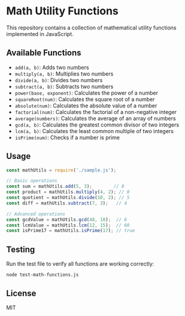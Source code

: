 # Math Utility Functions

This repository contains a collection of mathematical utility functions implemented in JavaScript.

## Available Functions

- `add(a, b)`: Adds two numbers
- `multiply(a, b)`: Multiplies two numbers
- `divide(a, b)`: Divides two numbers
- `subtract(a, b)`: Subtracts two numbers
- `power(base, exponent)`: Calculates the power of a number
- `squareRoot(num)`: Calculates the square root of a number
- `absolute(num)`: Calculates the absolute value of a number
- `factorial(num)`: Calculates the factorial of a non-negative integer
- `average(numbers)`: Calculates the average of an array of numbers
- `gcd(a, b)`: Calculates the greatest common divisor of two integers
- `lcm(a, b)`: Calculates the least common multiple of two integers
- `isPrime(num)`: Checks if a number is prime

## Usage

```javascript
const mathUtils = require('./sample.js');

// Basic operations
const sum = mathUtils.add(5, 3);        // 8
const product = mathUtils.multiply(4, 2); // 8
const quotient = mathUtils.divide(10, 2); // 5
const diff = mathUtils.subtract(7, 3);   // 4

// Advanced operations
const gcdValue = mathUtils.gcd(48, 18);  // 6
const lcmValue = mathUtils.lcm(12, 15);  // 60
const isPrime17 = mathUtils.isPrime(17); // true
```

## Testing

Run the test file to verify all functions are working correctly:

```
node test-math-functions.js
```

## License

MIT

